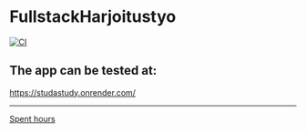 # FullstackHarjoitustyo
[![CI](https://github.com/MatiasSinisalo/FullstackHarjoitustyo/actions/workflows/main.yml/badge.svg)](https://github.com/MatiasSinisalo/FullstackHarjoitustyo/actions/workflows/main.yml)

## The app can be tested at:  
https://studastudy.onrender.com/  

------------ 
[Spent hours](https://docs.google.com/spreadsheets/d/1K9DqX2p2_PtSLL4t0_WbcCw9u_i5VYedNC6exk37Pj4/edit?usp=sharing)
